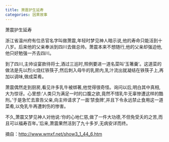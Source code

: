 ```yaml
---
title: 萧震护生延寿
categories: 因果故事
---
```


	   
萧震护生延寿

浙江省温州府有位丞官名字叫做萧震,年轻时梦见神人暗示说,他的寿命只能活到十八岁。后来他的父亲奉派到四川去做总帅。萧震本来不想随行,他的父亲却强迫他,他只好勉强一齐去四川。

到了四川,主帅设宴款待将士,酒过三巡时,照例要进一道名菜叫‘玉箸羹’。这道菜的做法是先以烈火烧红铁筷子,然后刺入母牛的乳房内,乳汁流出就凝结在铁筷子上,再加以调味,做成菜肴。

萧震偶然走到厨房,看见许多乳牛被绑著,他觉得很奇怪。询问以后,明白其中真相,大为惊讶。心里想:‘人类只为满足一时的口腹之欲,竟然不惜乳牛无辜惨遭这样的酷刑。’于是急忙去禀告父亲,向主帅请求了一面‘禁食牌’,并且下令永远禁止食用这一道菜肴,以免乳牛再遭刺伤的惨害。

不久,萧震又梦见神人对他说:‘你的心地仁慈,做了一件大功德,不但免受夭的之苦,而且可以福寿百年。’后来,萧震果然活到了九十多岁,无病安详而终。

摘自：http://www.wmxf.net/show3_1_44_6.htm